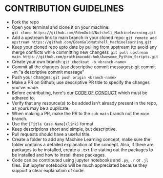 # CONTRIBUTION GUIDELINES

- Fork the repo
- Open you terminal and clone it on your machine:  
 `git clone https://github.com/EdemGold/Nutshell_Machinelearning.git`
- Add a upstream link to main branch in your cloned repo: 
 `git remote add upstream https://github.com/EdemGoldNutshell_Machinelearning.git`
- Keep your cloned repo upto date by pulling from upstream (to avoid any merge conflicts while committing new changes): 
 `git pull upstream main https://github.com/prathimacode-hub/Awesome_Python_Scripts.git`
- Create your  own branch:  `git checkout -b <branch-name>`
- Commit all the changes (use descriptive commit messages): git commit -m "a descriptive commit message"
- Push your changes:  `git push origin <branch-name>`
- Make a PR on Github; use descriptive PR title to specify the changes you've made.
- Before contributing, here's our [CODE OF CONDUCT](https://github.com/EdemGold/Nutshell-Machine-Learning/blob/main/CODE_OF_CONDUCT.md) which must be adhered to.
- Verify that any resource(s) to be added isn't already present in the repo, as yours may be a duplicate.
- When making a PR, make the PR to the `sub-main` branch not the `main` branch.
- Use the `[Title Case Name](link)` format
- Keep descriptions short and simple, but descriptive.
- Pull requests should have a useful title.
- Create a folder to add any Machine Learning concept, make sure the folder contains a detailed explanation of the concept. Also, if there are packages to be installed, create a `.txt` file stating out the packages to be installed and how to install these packages.
- Code can be contributed using jupyter notebooks and `.py`, `.r` or `.jl` files. But jupyter notebooks will be much appreciated because they support a clear explanation of code.